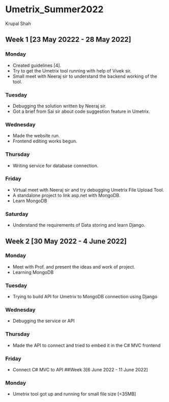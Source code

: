 # Umetrix_Summer2022
Krupal Shah
## Week 1 [23 May 20222 - 28 May 2022]
### Monday
- Created guidelines [4]. 
- Try to get the Umetrix tool running with help of Vivek sir. 
- Small meet with Neeraj sir to understand the backend working of the tool.
### Tuesday
- Debugging the solution written by Neeraj sir. 
- Got a brief from Sai sir about code suggestion feature in Umetrix.
### Wednesday
- Made the website run. 
- Frontend editing works begun.
### Thursday
- Writing service for database connection.
### Friday
- Virtual meet with Neeraj sir and try debugging Umetrix File Upload Tool.
- A standalone project to link asp.net with MongoDB.
- Learn MongoDB
### Saturday
- Understand the requirements of Data storing and learn Django.
## Week 2 [30 May 2022 - 4 June 2022]
### Monday
- Meet with Prof. and present the ideas and work of project.
- Learning MongoDB
### Tuesday
- Trying to build API for Umetrix to MongoDB connection using Django
### Wednesday
- Debugging the service or API
### Thursday
- Made the API to connect and tried to embed it in the C# MVC frontend
### Friday
- Connect C# MVC to API
##Week 3[6 June 2022 - 11 June 2022]
### Monday
- Umetrix tool got up and running for small file size [<35MB]
